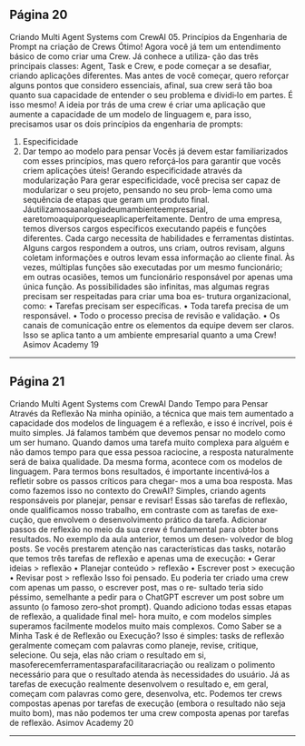 ## Página 20

Criando Multi Agent Systems com CrewAI
05. Princípios da Engenharia de Prompt na criação de Crews
Ótimo! Agora você já tem um entendimento básico de como criar uma Crew. Já conhece a utiliza‑
ção das três principais classes: Agent, Task e Crew, e pode começar a se desafiar, criando aplicações
diferentes.
Mas antes de você começar, quero reforçar alguns pontos que considero essenciais, afinal, sua crew
será tão boa quanto sua capacidade de entender o seu problema e dividi‑lo em partes.
É isso mesmo! A ideia por trás de uma crew é criar uma aplicação que aumente a capacidade de um
modelo de linguagem e, para isso, precisamos usar os dois princípios da engenharia de prompts:
1. Especificidade
2. Dar tempo ao modelo para pensar
Vocês já devem estar familiarizados com esses princípios, mas quero reforçá‑los para garantir que
vocês criem aplicações úteis!
Gerando especificidade através da modularização
Para gerar especificidade, você precisa ser capaz de modularizar o seu projeto, pensando no seu prob‑
lema como uma sequência de etapas que geram um produto final.
Jáutilizamosaanalogiadeumambienteempresarial, earetomoaquiporqueseaplicaperfeitamente.
Dentro de uma empresa, temos diversos cargos específicos executando papéis e funções diferentes.
Cada cargo necessita de habilidades e ferramentas distintas. Alguns cargos respondem a outros, uns
criam, outros revisam, alguns coletam informações e outros levam essa informação ao cliente final.
Às vezes, múltiplas funções são executadas por um mesmo funcionário; em outras ocasiões, temos
um funcionário responsável por apenas uma única função.
As possibilidades são infinitas, mas algumas regras precisam ser respeitadas para criar uma boa es‑
trutura organizacional, como:
• Tarefas precisam ser específicas.
• Toda tarefa precisa de um responsável.
• Todo o processo precisa de revisão e validação.
• Os canais de comunicação entre os elementos da equipe devem ser claros.
Isso se aplica tanto a um ambiente empresarial quanto a uma Crew!
Asimov Academy
19


---
## Página 21

Criando Multi Agent Systems com CrewAI
Dando Tempo para Pensar Através da Reflexão
Na minha opinião, a técnica que mais tem aumentado a capacidade dos modelos de linguagem é a
reflexão, e isso é incrível, pois é muito simples.
Já falamos também que devemos pensar no modelo como um ser humano. Quando damos uma
tarefa muito complexa para alguém e não damos tempo para que essa pessoa raciocine, a resposta
naturalmente será de baixa qualidade. Da mesma forma, acontece com os modelos de linguagem.
Para termos bons resultados, é importante incentivá‑los a refletir sobre os passos críticos para chegar‑
mos a uma boa resposta.
Mas como fazemos isso no contexto do CrewAI?
Simples, criando agents responsáveis por planejar, pensar e revisar!
Essas são tarefas de reflexão, onde qualificamos nosso trabalho, em contraste com as tarefas de exe‑
cução, que envolvem o desenvolvimento prático da tarefa. Adicionar passos de reflexão no meio da
sua crew é fundamental para obter bons resultados. No exemplo da aula anterior, temos um desen‑
volvedor de blog posts. Se vocês prestarem atenção nas características das tasks, notarão que temos
três tarefas de reflexão e apenas uma de execução:
• Gerar ideias > reflexão
• Planejar conteúdo > reflexão
• Escrever post > execução
• Revisar post > reflexão
Isso foi pensado. Eu poderia ter criado uma crew com apenas um passo, o escrever post, mas o re‑
sultado teria sido péssimo, semelhante a pedir para o ChatGPT escrever um post sobre um assunto
(o famoso zero‑shot prompt). Quando adiciono todas essas etapas de reflexão, a qualidade final mel‑
hora muito, e com modelos simples superamos facilmente modelos muito mais complexos.
Como Saber se a Minha Task é de Reflexão ou Execução?
Isso é simples: tasks de reflexão geralmente começam com palavras como planeje, revise, critique,
selecione. Ou seja, elas não criam o resultado em si, masoferecemferramentasparafacilitaracriação
ou realizam o polimento necessário para que o resultado atenda às necessidades do usuário.
Já as tarefas de execução realmente desenvolvem o resultado e, em geral, começam com palavras
como gere, desenvolva, etc. Podemos ter crews compostas apenas por tarefas de execução (embora
o resultado não seja muito bom), mas não podemos ter uma crew composta apenas por tarefas de
reflexão.
Asimov Academy
20


---